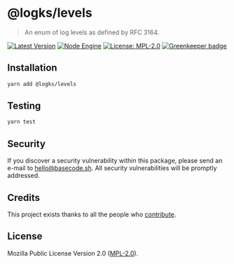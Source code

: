 # @logks/levels

> An enum of log levels as defined by RFC 3164.

[![Latest Version](https://badgen.now.sh/npm/v/@logks/levels)](https://www.npmjs.com/package/@logks/levels)
[![Node Engine](https://badgen.now.sh/npm/node/@logks/levels)](https://www.npmjs.com/package/@logks/levels)
[![License: MPL-2.0](https://badgen.now.sh/badge/license/MPL-2.0/green)](https://mozilla.org/MPL/2.0/) [![Greenkeeper badge](https://badges.greenkeeper.io/logks/levels.svg)](https://greenkeeper.io/)

## Installation

```bash
yarn add @logks/levels
```

## Testing

```bash
yarn test
```

## Security

If you discover a security vulnerability within this package, please send an e-mail to hello@basecode.sh. All security vulnerabilities will be promptly addressed.

## Credits

This project exists thanks to all the people who [contribute](../../contributors).

## License

Mozilla Public License Version 2.0 ([MPL-2.0](./LICENSE)).
